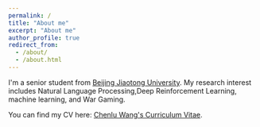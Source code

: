 ```yaml
---
permalink: /
title: "About me"
excerpt: "About me"
author_profile: true
redirect_from: 
  - /about/
  - /about.html
---
```


I'm a senior student from [Beijing Jiaotong University](https://www.bjtu.edu.cn/). My research interest includes Natural Language Processing,Deep Reinforcement Learning, machine learning, and War Gaming.

You can find my CV here: [Chenlu Wang's Curriculum Vitae](../assets/Curriculum_Vitae.pdf).
